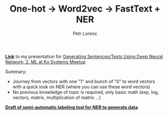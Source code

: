 ﻿---
layout: post
title: One-hot -> Word2vec -> FastText + NER 
description: Presentation about word embeddings (Word2vec, FastText, NER)
author: Petr Lorenc
comments: true
---

<a href="https://drive.google.com/open?id=1geMytFPlRDx3bkqU-ViXlV_kRUjEDl0O">**Link**</a> to my presentation for <a href="https://www.meetup.com/Machine-Learning-Artificial-Intelligence-Computer-Vision/events/248518683/">Generating Sentences/Texts Using Deep Neural Network; 2. ML at Kx Systems Meetup</a>

Summary: 
  * Journey from vectors with one "1" and bunch of "0" to word vectors with a quick look on NER (where you can use these word vectors)
  * No previous knowledge of topic is required, only basic math (exp, log, vectors, matrix, multiplication of matrix ...)

<a href="https://github.com/petrLorenc/Labelling-Tool">**Draft of semi-automatic labeling tool for NER to generate data**</a>